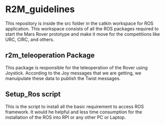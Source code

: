 # R2M_guidelines

This repository is inside the src folder in the catkin workspace for ROS application. This workspace consists of all the ROS packages required to start the Mars Rover prototype and make it move for the competitions like URC, CIRC, and others.

## r2m_teleoperation Package

This package is responsible for the teleoperation of the Rover using Joystick. According to the Joy messages that we are getting, we manuipulate these data to publish the Twist messages.

## Setup_Ros script
This is the script to install all the basic requirement to access ROS framework. It would he helpful and less time consumption for the installation of the ROS into RPI or any other PC or Laptop.
